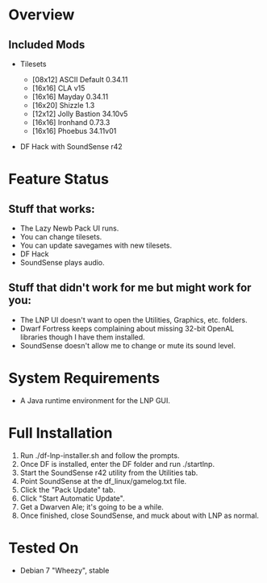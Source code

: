 Overview
========

Included Mods
-------------

* Tilesets
  - [08x12] ASCII Default 0.34.11
  - [16x16] CLA v15
  - [16x16] Mayday 0.34.11
  - [16x20] Shizzle 1.3
  - [12x12] Jolly Bastion 34.10v5
  - [16x16] Ironhand 0.73.3
  - [16x16] Phoebus 34.11v01

* DF Hack with SoundSense r42


Feature Status
==============

Stuff that works:
-----------------

 * The Lazy Newb Pack UI runs.
 * You can change tilesets.
 * You can update savegames with new tilesets.
 * DF Hack
 * SoundSense plays audio.

Stuff that didn't work for me but might work for you:
-----------------------------------------------------

 * The LNP UI doesn't want to open the Utilities, Graphics, etc. folders.
 * Dwarf Fortress keeps complaining about missing 32-bit OpenAL libraries though I have them installed.
 * SoundSense doesn't allow me to change or mute its sound level.


System Requirements
===================

* A Java runtime environment for the LNP GUI.


Full Installation
=================

1. Run ./df-lnp-installer.sh and follow the prompts.
2. Once DF is installed, enter the DF folder and run ./startlnp.
3. Start the SoundSense r42 utility from the Utilities tab.
4. Point SoundSense at the df_linux/gamelog.txt file.
5. Click the "Pack Update" tab.
6. Click "Start Automatic Update".
7. Get a Dwarven Ale; it's going to be a while.
8. Once finished, close SoundSense, and muck about with LNP as normal.

Tested On
=========

* Debian 7 "Wheezy", stable